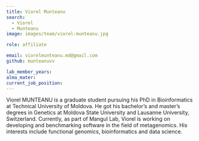 ```yaml
---
title: Viorel Munteanu
search:
  - Viorel
  - Munteanu
image: images/team/viorel-munteanu.jpg

role: affiliate

email: viorelmunteanu.md@gmail.com
github: munteanuvv

lab_member_years: 
alma_mater: 
current_job_position: 
---
```


Viorel MUNTEANU is a graduate student pursuing his PhD in Bioinformatics at Technical University of Moldova. He got his bachelor’s and master’s degrees in Genetics at Moldova State University and Lausanne University, Switzerland. Currently, as part of Mangul Lab, Viorel is working on developing and benchmarking software in the field of metagenomics. His interests include functional genomics, bioinformatics and data science.
